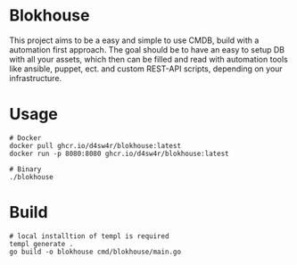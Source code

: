 # Blokhouse

This project aims to be a easy and simple to use CMDB, build with a automation first approach. The goal should be to have an easy to setup DB with all your assets, which then can be filled and read with automation tools like ansible, puppet, ect. and custom REST-API scripts, depending on your infrastructure.

# Usage
```
# Docker
docker pull ghcr.io/d4sw4r/blokhouse:latest
docker run -p 8080:8080 ghcr.io/d4sw4r/blokhouse:latest

# Binary
./blokhouse
```

# Build
```
# local installtion of templ is required
templ generate .
go build -o blokhouse cmd/blokhouse/main.go